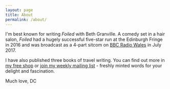 ```yaml
---
layout: page
title: About
permalink: /about/
---
```


I'm best known for writing <em>Foiled</em> with Beth Granville. A comedy set in a hair salon, <em>Foiled</em> had a hugely successful five-star run at the Edinburgh Fringe in 2016 and was broadcast as a 4-part sitcom on [BBC Radio Wales](http://www.bbc.co.uk/programmes/b08x1wcc) in July 2017.

I have also published three books of travel writing. You can find out more in [my free shop](http://davidcharles.info/shop/) or [join my weekly mailing list](http://davidcharles.info/join-mailing-list/) - freshly minted words for your delight and fascination.

Much love,
DC
